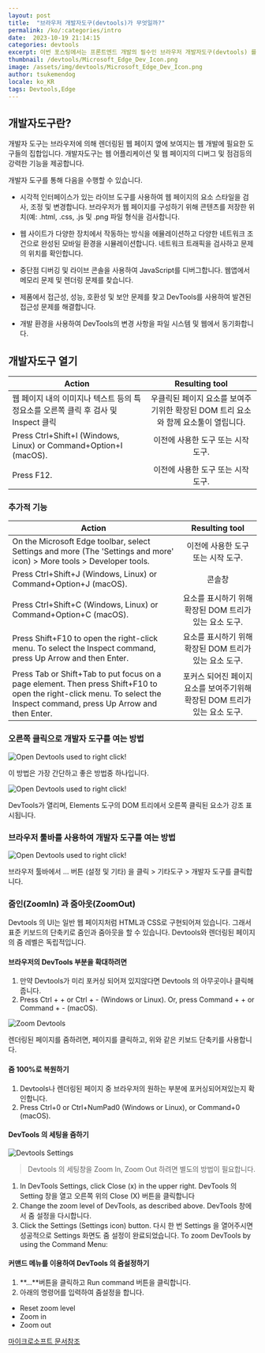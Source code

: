 ```yaml
---
layout: post
title:  "브라우저 개발자도구(devtools)가 무엇일까?"
permalink: /ko/:categories/intro
date:  2023-10-19 21:14:15
categories: devtools
excerpt: 이번 포스팅에서는 프론트엔드 개발의 필수인 브라우저 개발자도구(devtools) 를 소개하고 개발자도구(devtools)를 여는 방법에 대해 간단하게 소개합니다.
thumbnail: /devtools/Microsoft_Edge_Dev_Icon.png
image: /assets/img/devtools/Microsoft_Edge_Dev_Icon.png
author: tsukemendog
locale: ko_KR
tags: Devtools,Edge
---
```



## 개발자도구란?

개발자 도구는 브라우저에 의해 렌더링된 웹 페이지 옆에 보여지는 웹 개발에 필요한 도구들의 집합입니다.
개발자도구는 웹 어플리케이션 및 웹 페이지의 디버그 및 점검등의 강력한 기능을 제공합니다.

개발자 도구를 통해 다음을 수행할 수 있습니다.

* 시각적 인터페이스가 있는 라이브 도구를 사용하여 웹 페이지의 요소 스타일을 검사, 조정 및 변경합니다. 브라우저가 웹 페이지를 구성하기 위해 콘텐츠를 저장한 위치(예: .html, .css, .js 및 .png 파일 형식을 검사합니다.

* 웹 사이트가 다양한 장치에서 작동하는 방식을 에뮬레이션하고 다양한 네트워크 조건으로 완성된 모바일 환경을 시뮬레이션합니다. 네트워크 트래픽을 검사하고 문제의 위치를 확인합니다.

* 중단점 디버깅 및 라이브 콘솔을 사용하여 JavaScript를 디버그합니다. 웹앱에서 메모리 문제 및 렌더링 문제를 찾습니다.

* 제품에서 접근성, 성능, 호환성 및 보안 문제를 찾고 DevTools를 사용하여 발견된 접근성 문제를 해결합니다.

* 개발 환경을 사용하여 DevTools의 변경 사항을 파일 시스템 및 웹에서 동기화합니다.


## 개발자도구 열기

| Action   |      	Resulting tool      |
|----------|:-------------:|
| 웹 페이지 내의 이미지나 텍스트 등의 특정요소를 오른쪽 클릭 후 검사 및 Inspect 클릭 |  우클릭된 페이지 요소를 보여주기위한 확장된 DOM 트리 요소와 함께 요소툴이 열립니다. |
| Press Ctrl+Shift+I (Windows, Linux) or Command+Option+I (macOS). |    이전에 사용한 도구 또는 시작 도구.   |
| Press F12. | 	이전에 사용한 도구 또는 시작 도구. |


### 추가적 기능


| Action   |      	Resulting tool      |
|----------|:-------------:|
| On the Microsoft Edge toolbar, select Settings and more (The 'Settings and more' icon) > More tools > Developer tools. |  이전에 사용한 도구 또는 시작 도구. |
| Press Ctrl+Shift+J (Windows, Linux) or Command+Option+J (macOS). |    콘솔창   |
| Press Ctrl+Shift+C (Windows, Linux) or Command+Option+C (macOS). | 	<body> 요소를 표시하기 위해 확장된 DOM 트리가 있는 요소 도구. |
| Press Shift+F10 to open the right-click menu. To select the Inspect command, press Up Arrow and then Enter. | <html> 요소를 표시하기 위해 확장된 DOM 트리가 있는 요소 도구. |
| Press Tab or Shift+Tab to put focus on a page element. Then press Shift+F10 to open the right-click menu. To select the Inspect command, press Up Arrow and then Enter. | 포커스 되어진 페이지 요소를 보여주기위해 확장된 DOM 트리가 있는 요소 도구. |

<div class="divide-line"></div>

### 오른쪽 클릭으로 개발자 도구를 여는 방법


![Open Devtools used to right click!](/assets/img/devtools/open_devtools_rightclick1.png)

이 방법은 가장 간단하고 좋은 방법중 하나입니다.

![Open Devtools used to right click!](/assets/img/devtools/open_devtools_rightclick2.png)

DevTools가 열리며, Elements 도구의 DOM 트리에서 오른쪽 클릭된 요소가 강조 표시됩니다.

<div class="divide-line"></div>

### 브라우저 툴바를 사용하여 개발자 도구를 여는 방법

![Open Devtools used to right click!](/assets/img/devtools/open_devtools_browsertoolbar1.png)

브라우저 툴바에서 ... 버튼 (설정 및 기타) 을 클릭 > 기타도구 > 개발자 도구를 클릭합니다.

<div class="divide-line"></div>

### 줌인(ZoomIn) 과 줌아웃(ZoomOut)

Devtools 의 UI는 일반 웹 페이지처럼 HTML과 CSS로 구현되어져 있습니다. 그래서 표준 키보드의 단축키로 줌인과 줌아웃을 할 수 있습니다. Devtools와 렌더링된 페이지의 줌 레벨은 독립적입니다.


#### 브라우저의 DevTools 부분을 확대하려면

1. 만약 Devtools가 미리 포커싱 되어져 있지않다면 Devtools 의 아무곳이나 클릭해줍니다.
2. Press Ctrl + + or Ctrl + - (Windows or Linux). Or, press Command + + or Command + - (macOS). 

![Zoom Devtools](/assets/img/devtools/zoom-devtools1.png)


렌더링된 페이지를 줌하려면, 페이지를 클릭하고, 위와 같은 키보드 단축키를 사용합니다.

<div class="divide-line"></div>

#### 줌 100%로 복원하기

1. Devtools나 렌더링된 페이지 중 브라우저의 원하는 부분에 포커싱되어져있는지 확인합니다.
2. Press Ctrl+0 or Ctrl+NumPad0 (Windows or Linux), or Command+0 (macOS).



<div class="divide-line"></div>

#### DevTools 의 세팅을 줌하기

![Devtools Settings](/assets/img/devtools/devtools_setting.jpg)


> Devtools 의 세팅창을 Zoom In, Zoom Out 하려면 별도의 방법이 필요합니다.

1. In DevTools Settings, click Close (x) in the upper right. DevTools 의 Setting 창을 열고 오른쪽 위의 Close (X) 버튼을 클릭합니다
2. Change the zoom level of DevTools, as described above. DevTools 창에서 줌 설정을 다시합니다.
3. Click the Settings (Settings icon) button. 다시 한 번 Settings 을 열어주시면 성공적으로 Settings 화면도 줌 설정이 완료되었습니다.
To zoom DevTools by using the Command Menu:



<div class="divide-line"></div>


#### 커맨드 메뉴를 이용하여 DevTools 의 줌설정하기

1. **...**버튼을 클릭하고 Run command 버튼을 클릭합니다.
2. 아래의 명령어를 입력하여 줌설정을 합니다.
  * Reset zoom level
  * Zoom in
  * Zoom out


[마이크로소프트 문서참조](https://learn.microsoft.com/en-us/microsoft-edge/devtools-guide-chromium/overview)